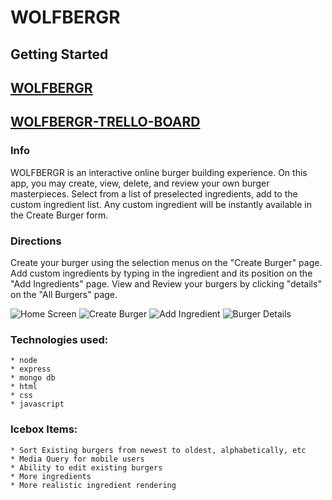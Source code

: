 # WOLFBERGR

## Getting Started
## [WOLFBERGR](https://wolfbergr.herokuapp.com/)
## [WOLFBERGR-TRELLO-BOARD](https://trello.com/b/X2qLVHJ3/wolfbergr)

### Info
WOLFBERGR is an interactive online burger building experience.
On this app, you may create, view, delete, and review your own burger masterpieces.
Select from a list of preselected ingredients, add to the custom ingredient list.
Any custom ingredient will be instantly available in the Create Burger form.

### Directions

Create your burger using the selection menus on the "Create Burger" page.
Add custom ingredients by typing in the ingredient and its position on the "Add Ingredients" page.
View and Review your burgers by clicking "details" on the "All Burgers" page.

 ![Home Screen](https://i.imgur.com/cQnyO1h.png)
 ![Create Burger](https://i.imgur.com/iCJDq0q.png)
 ![Add Ingredient](https://i.imgur.com/C98UCyC.png)
 ![Burger Details](https://i.imgur.com/OEZm9Ii.png)

### Technologies used:
    * node 
    * express
    * mongo db
    * html
    * css
    * javascript

### Icebox Items: 
    * Sort Existing burgers from newest to oldest, alphabetically, etc 
    * Media Query for mobile users
    * Ability to edit existing burgers
    * More ingredients
    * More realistic ingredient rendering


